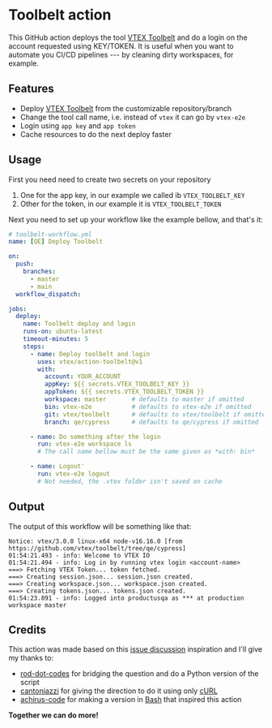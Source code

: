 # Toolbelt action

This GitHub action deploys the tool [VTEX Toolbelt](https://github.com/vtex/toolbelt) and do a login on the account requested using KEY/TOKEN.
It is useful when you want to automate you CI/CD pipelines --- by cleaning dirty workspaces, for example.

## Features

* Deploy [VTEX Toolbelt](https://github.com/vtex/toolbelt) from the customizable repository/branch
* Change the tool call name, i.e. instead of `vtex` it can go by `vtex-e2e`
* Login using `app key` and `app token`
* Cache resources to do the next deploy faster

## Usage

First you need need to create two secrets on your repository

1. One for the app key, in our example we called ib `VTEX_TOOLBELT_KEY`
2. Other for the token, in our example it is `VTEX_TOOLBELT_TOKEN`

Next you need to set up your workflow like the example bellow, and that's it:

```yml
# toolbelt-workflow.yml
name: [QE] Deploy Toolbelt

on:
  push:
    branches:
      - master
      - main
  workflow_dispatch:

jobs:
  deploy:
    name: Toolbelt deploy and login
    runs-on: ubuntu-latest
    timeout-minutes: 5
    steps:
      - name: Deploy toolbelt and login
        uses: vtex/action-toolbelt@v1
        with:
          account: YOUR_ACCOUNT
          appKey: ${{ secrets.VTEX_TOOLBELT_KEY }}
          appToken: ${{ secrets.VTEX_TOOLBELT_TOKEN }}
          workspace: master       # defaults to master if omitted
          bin: vtex-e2e           # defaults to vtex-e2e if omitted 
          git: vtex/toolbelt      # defaults to vtex/toolbelt if omitted
          branch: qe/cypress      # defaults to qe/cypress if omitted

      - name: Do something after the login
        run: vtex-e2e workspace ls
        # The call name bellow must be the same given as *with: bin*

      - name: Logout'
        run: vtex-e2e logout
        # Not needed, the .vtex folder isn't saved on cache
```

## Output

The output of this workflow will be something like that:

```text
Notice: vtex/3.0.0 linux-x64 node-v16.16.0 [from https://github.com/vtex/toolbelt/tree/qe/cypress]
01:54:21.493 - info: Welcome to VTEX IO  
01:54:21.494 - info: Log in by running vtex login <account-name>  
===> Fetching VTEX Token... token fetched.
===> Creating session.json... session.json created.
===> Creating workspace.json... workspace.json created.
===> Creating tokens.json... tokens.json created.
01:54:23.891 - info: Logged into productusqa as *** at production workspace master  
```

## Credits
This action was made based on this [issue discussion](https://github.com/vtex/toolbelt/issues/1162) inspiration and I'll give my thanks to:
* [rod-dot-codes](https://github.com/rod-dot-codes) for bridging the question and do a Python version of the script
* [cantoniazzi](https://github.com/cantoniazzi) for giving the direction to do it using only [cURL](https://curl.se/)
* [achirus-code](https://github.com/achirus-code) for making a version in [Bash](https://www.gnu.org/software/bash/) that inspired this action

**Together we can do more!**
